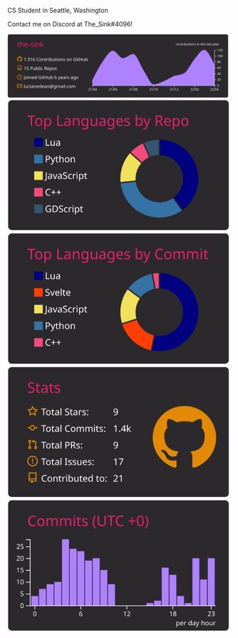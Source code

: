 CS Student in Seattle, Washington

Contact me on Discord at The_Sink#4096!

[![](https://raw.githubusercontent.com/the-sink/the-sink/main/profile-summary-card-output/monokai/0-profile-details.svg)](https://github.com/vn7n24fzkq/github-profile-summary-cards)
[![](https://raw.githubusercontent.com/the-sink/the-sink/main/profile-summary-card-output/monokai/1-repos-per-language.svg)](https://github.com/vn7n24fzkq/github-profile-summary-cards) [![](https://raw.githubusercontent.com/the-sink/the-sink/main/profile-summary-card-output/monokai/2-most-commit-language.svg)](https://github.com/vn7n24fzkq/github-profile-summary-cards)
[![](https://raw.githubusercontent.com/the-sink/the-sink/main/profile-summary-card-output/monokai/3-stats.svg)](https://github.com/vn7n24fzkq/github-profile-summary-cards) [![](https://raw.githubusercontent.com/the-sink/the-sink/main/profile-summary-card-output/monokai/4-productive-time.svg)](https://github.com/vn7n24fzkq/github-profile-summary-cards)

